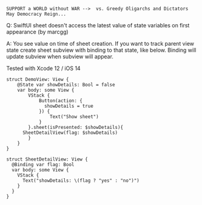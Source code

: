 ```
SUPPORT a WORLD without WAR -->  vs. Greedy Oligarchs and Dictators
May Democracy Reign... 
```

Q: SwiftUI sheet doesn't access the latest value of state variables on first appearance (by marcgg)

A: You see value on time of sheet creation. If you want to track parent view state create sheet subview with binding to that state, like below. Binding will update subview when subview will appear.

Tested with Xcode 12 / iOS 14

```
struct DemoView: View {
    @State var showDetails: Bool = false
    var body: some View {
        VStack {
            Button(action: {
              showDetails = true
            }) {
                Text("Show sheet")
            }
        }.sheet(isPresented: $showDetails){
      SheetDetailView(flag: $showDetails)
        }
    }
}

struct SheetDetailView: View {
  @Binding var flag: Bool
  var body: some View {
    VStack {
      Text("showDetails: \(flag ? "yes" : "no")")
    }
  }
}
```
